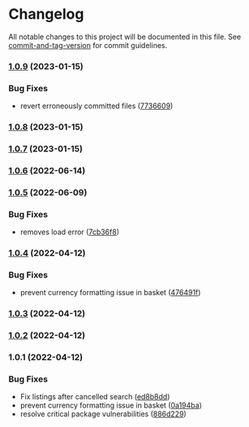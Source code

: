 # Changelog

All notable changes to this project will be documented in this file. See [commit-and-tag-version](https://github.com/absolute-version/commit-and-tag-version) for commit guidelines.

### [1.0.9](https://github.com/blackcodherbootcamp-assessments/unit04-assessment-react/compare/v1.0.8...v1.0.9) (2023-01-15)


### Bug Fixes

* revert erroneously committed files ([7736609](https://github.com/blackcodherbootcamp-assessments/unit04-assessment-react/commit/7736609449126957db502f2ca9567e221801a99a))

### [1.0.8](https://github.com/blackcodherbootcamp-assessments/unit04-assessment-react/compare/v1.0.7...v1.0.8) (2023-01-15)

### [1.0.7](https://github.com/blackcodherbootcamp-assessments/unit04-assessment-react/compare/v1.0.6...v1.0.7) (2023-01-15)

### [1.0.6](https://github.com/blackcodherbootcamp-assessments/unit04-assessment-react/compare/v1.0.5...v1.0.6) (2022-06-14)

### [1.0.5](https://github.com/blackcodherbootcamp-assessments/unit04-assessment-react/compare/v1.0.4...v1.0.5) (2022-06-09)


### Bug Fixes

* removes load error ([7cb36f8](https://github.com/blackcodherbootcamp-assessments/unit04-assessment-react/commit/7cb36f863ac2812591ed8d27b3772deaf8b5d628))

### [1.0.4](https://github.com/blackcodherbootcamp-assessments/unit04-assessment-react/compare/v1.0.3...v1.0.4) (2022-04-12)


### Bug Fixes

* prevent currency formatting issue in basket ([476491f](https://github.com/blackcodherbootcamp-assessments/unit04-assessment-react/commit/476491fec68c5c14956236d76b46cc6bee298274))

### [1.0.3](https://github.com/blackcodherbootcamp-assessments/unit04-assessment-react/compare/v1.0.2...v1.0.3) (2022-04-12)

### [1.0.2](https://github.com/blackcodherbootcamp-assessments/unit04-assessment-react/compare/v1.0.1...v1.0.2) (2022-04-12)

### 1.0.1 (2022-04-12)


### Bug Fixes

* Fix listings after cancelled search ([ed8b8dd](https://github.com/blackcodherbootcamp-assessments/unit04-assessment-react/commit/ed8b8ddae53bc137e762de43268656d4da924ad8))
* prevent currency formatting issue in basket ([0a194ba](https://github.com/blackcodherbootcamp-assessments/unit04-assessment-react/commit/0a194ba968adb2bcedb1be784aaa7a6fa8b2354c))
* resolve critical package vulnerabilities ([886d229](https://github.com/blackcodherbootcamp-assessments/unit04-assessment-react/commit/886d229111a4f4efb09bc7f543affbe5f1cc6106))
